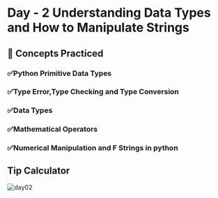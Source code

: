 # Day - 2 Understanding Data Types and How to Manipulate Strings

## 🧠 Concepts Practiced
### ✅Python Primitive Data Types
### ✅Type Error,Type Checking and Type Conversion
### ✅Data Types
### ✅Mathematical Operators 
### ✅Numerical Manipulation and F Strings in python 

## Tip Calculator
![day02](https://user-images.githubusercontent.com/98851253/154178407-2fd555e2-2bdd-4a87-ad03-477e07cb307e.gif)
